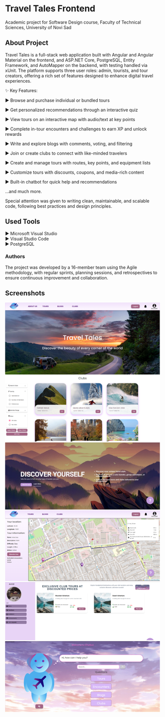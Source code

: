 # Travel Tales Frontend

Academic project for Software Design course, Faculty of Technical Sciences, University of Novi Sad

## About Project

Travel Tales is a full-stack web application built with Angular and Angular Material on the frontend, and ASP.NET Core, PostgreSQL, Entity Framework, and AutoMapper on the backend, with testing handled via xUnit. The platform supports three user roles: admin, tourists, and tour creators, offering a rich set of features designed to enhance digital travel experiences.

✨ Key Features:

► Browse and purchase individual or bundled tours

► Get personalized recommendations through an interactive quiz

► View tours on an interactive map with audio/text at key points

► Complete in-tour encounters and challenges to earn XP and unlock rewards

► Write and explore blogs with comments, voting, and filtering

► Join or create clubs to connect with like-minded travelers

► Create and manage tours with routes, key points, and equipment lists

► Customize tours with discounts, coupons, and media-rich content

► Built-in chatbot for quick help and recommendations

...and much more.

Special attention was given to writing clean, maintainable, and scalable code, following best practices and design principles.


## Used Tools
► Microsoft Visual Studio<br>
► Visual Studio Code<br>
► PostgreSQL<br>

### Authors
The project was developed by a 16-member team using the Agile methodology, with regular sprints, planning sessions, and retrospectives to ensure continuous improvement and collaboration.


## Screenshots
![Home](Screenshots/home.png)
![Clubs](Screenshots/clubs.png)
![Quiz](Screenshots/quiz.png)
![Map](Screenshots/map.png)
![Clubs2](Screenshots/clubs2.png)
![ChatBot](Screenshots/chatbot2.png)
